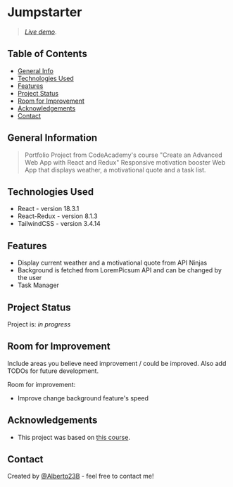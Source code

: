 # Jumpstarter

> [_Live demo_](https://jstarter.netlify.app/).

## Table of Contents

- [General Info](#general-information)
- [Technologies Used](#technologies-used)
- [Features](#features)
- [Project Status](#project-status)
- [Room for Improvement](#room-for-improvement)
- [Acknowledgements](#acknowledgements)
- [Contact](#contact)
<!-- * [License](#license) -->

## General Information

> Portfolio Project from CodeAcademy's course "Create an Advanced Web App with React and Redux"
> Responsive motivation booster Web App that displays weather, a motivational quote and a task list.

## Technologies Used

- React - version 18.3.1
- React-Redux - version 8.1.3
- TailwindCSS - version 3.4.14

## Features

- Display current weather and a motivational quote from API Ninjas
- Background is fetched from LoremPicsum API and can be changed by the user
- Task Manager

## Project Status

Project is: _in progress_

## Room for Improvement

Include areas you believe need improvement / could be improved. Also add TODOs for future development.

Room for improvement:

- Improve change background feature's speed

## Acknowledgements

- This project was based on [this course](https://www.codecademy.com/learn/paths/advanced-react-redux-sp).

## Contact

Created by [@Alberto23B](https://github.com/Alberto23B) - feel free to contact me!
